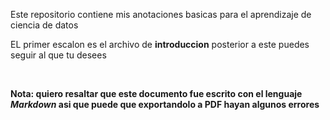 Este repositorio contiene mis anotaciones basicas para el aprendizaje de ciencia de datos

EL primer escalon es el archivo de **introduccion** posterior a este puedes seguir al que tu desees

<br>

**Nota:
quiero resaltar que este documento fue escrito con el lenguaje _Markdown_ asi que puede que exportandolo a PDF hayan algunos errores**


